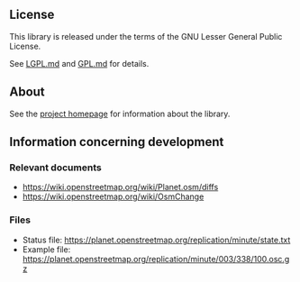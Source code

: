 ## License

This library is released under the terms of the GNU Lesser General Public
License.

See [LGPL.md](LGPL.md) and [GPL.md](GPL.md) for details.

## About

See the [project homepage](http://www.jaryard.com/projects/osm4j/index.html) for
information about the library.

## Information concerning development

### Relevant documents

* https://wiki.openstreetmap.org/wiki/Planet.osm/diffs
* https://wiki.openstreetmap.org/wiki/OsmChange

### Files

* Status file: https://planet.openstreetmap.org/replication/minute/state.txt
* Example file: https://planet.openstreetmap.org/replication/minute/003/338/100.osc.gz
